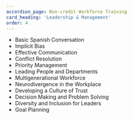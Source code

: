 ```yaml
---
accordion_page: Non-credit Workforce Training
card_heading: 'Leadership & Management'
order: 4
---
```


* Basic Spanish Conversation
* Implicit Bias
* Effective Communication
* Conflict Resolution
* Priority Management
* Leading People and Departments
* Multigenerational Workforce
* Neurodivergence in the Workplace
* Developing a Culture of Trust
* Decision Making and Problem Solving
* Diversity and Inclusion for Leaders
* Goal Planning
